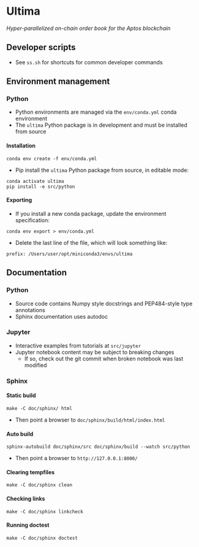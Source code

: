 # Ultima

*Hyper-parallelized on-chain order book for the Aptos blockchain*

## Developer scripts

* See `ss.sh` for shortcuts for common developer commands

## Environment management

### Python

* Python environments are managed via the ``env/conda.yml`` conda environment
* The `ultima` Python package is in development and must be installed from source

#### Installation

```
conda env create -f env/conda.yml
```

* Pip install the ``ultima`` Python package from source, in editable mode:

```
conda activate ultima
pip install -e src/python
```

#### Exporting

* If you install a new conda package, update the environment specification:

```
conda env export > env/conda.yml
```

* Delete the last line of the file, which will look something like:

```
prefix: /Users/user/opt/miniconda3/envs/ultima
```

## Documentation

### Python

* Source code contains Numpy style docstrings and PEP484-style type annotations
* Sphinx documentation uses autodoc

### Jupyter

* Interactive examples from tutorials at `src/jupyter`
* Jupyter notebook content may be subject to breaking changes
    * If so, check out the git commit when broken notebook was last modified

### Sphinx

#### Static build

```
make -C doc/sphinx/ html
```

* Then point a browser to ``doc/sphinx/build/html/index.html``

#### Auto build

```
sphinx-autobuild doc/sphinx/src doc/sphinx/build --watch src/python
```

* Then point a browser to ``http://127.0.0.1:8000/``

#### Clearing tempfiles

```
make -C doc/sphinx clean
```

#### Checking links

```
make -C doc/sphinx linkcheck
```

#### Running doctest

```
make -C doc/sphinx doctest
```